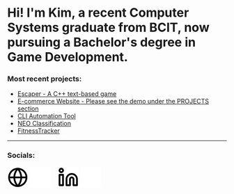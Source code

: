 # Hi! I'm Kim, a recent Computer Systems graduate from BCIT, now pursuing a Bachelor's degree in Game Development. 


### Most recent projects:

- [Escaper - A C++ text-based game](https://github.com/Kimmm-c/escaper-game-dev.git)
- [E-commerce Website - Please see the demo under the PROJECTS section](https://k-chung.netlify.app)
- [CLI Automation Tool](https://github.com/Kimmm-c/automate-create-remote-repo)
- [NEO Classification](http://kimmmc.pythonanywhere.com)
- [FitnessTracker](https://github.com/Kimmm-c/fitness-tracker)

---

### Socials:

[![website](./img/globe-light.svg)](https://k-chung.netlify.app#gh-light-mode-only)
[![website](./img/globe-dark.svg)](https://k-chung.netlify.app#gh-dark-mode-only)
&nbsp;&nbsp;
[![website](./img/linkedin-light.svg)](https://www.linkedin.com/in/kim-chung-874917110/#gh-light-mode-only)
[![website](./img/linkedin-dark.svg)](https://www.linkedin.com/in/kim-chung-874917110/#gh-dark-mode-only)

<br>

